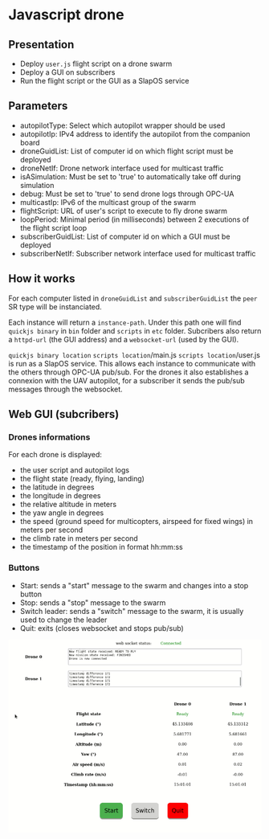 # Javascript drone #


## Presentation ##

* Deploy `user.js` flight script on a drone swarm
* Deploy a GUI on subscribers
* Run the flight script or the GUI as a SlapOS service


## Parameters ##

* autopilotType: Select which autopilot wrapper should be used
* autopilotIp: IPv4 address to identify the autopilot from the companion board
* droneGuidList: List of computer id on which flight script must be deployed
* droneNetIf: Drone network interface used for multicast traffic
* isASimulation: Must be set to 'true' to automatically take off during simulation
* debug: Must be set to 'true' to send drone logs through OPC-UA
* multicastIp: IPv6 of the multicast group of the swarm
* flightScript: URL of user's script to execute to fly drone swarm
* loopPeriod: Minimal period (in milliseconds) between 2 executions of the flight script loop
* subscriberGuidList: List of computer id on which a GUI must be deployed
* subscriberNetIf: Subscriber network interface used for multicast traffic


## How it works ##

For each computer listed in `droneGuidList` and `subscriberGuidList` the `peer` SR type will be instanciated.

Each instance will return a `instance-path`. Under this path one will find `quickjs binary` in `bin` folder
and `scripts` in `etc` folder. Subcribers also return a `httpd-url` (the GUI address) and a `websocket-url` (used by the
GUI).

`quickjs binary location` `scripts location`/main.js `scripts location`/user.js is run as a SlapOS service. This allows
each instance to communicate with the others through OPC-UA pub/sub. For the drones it also establishes a connexion with
the UAV autopilot, for a subscriber it sends the pub/sub messages through the websocket.


## Web GUI (subcribers)


### Drones informations

For each drone is displayed:
* the user script and autopilot logs
* the flight state (ready, flying, landing)
* the latitude in degrees
* the longitude in degrees
* the relative altitude in meters
* the yaw angle in degrees
* the speed (ground speed for multicopters, airspeed for fixed wings) in meters per second
* the climb rate in meters per second
* the timestamp of the position in format hh:mm:ss


### Buttons

* Start: sends a "start" message to the swarm and changes into a stop button
* Stop: sends a "stop" message to the swarm
* Switch leader: sends a "switch" message to the swarm, it is usually used to change the leader
* Quit: exits (closes websocket and stops pub/sub)


![GUI screenshot](images/js-drone_GUI_screenshot.png)
